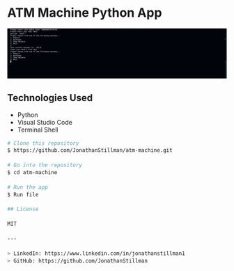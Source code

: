 # ATM Machine Python App

![screenshot](Example1.png)

## Technologies Used
* Python
* Visual Studio Code
* Terminal Shell

```bash
# Clone this repository
$ https://github.com/JonathanStillman/atm-machine.git

# Go into the repository
$ cd atm-machine

# Run the app
$ Run file

## License

MIT

---

> LinkedIn: https://www.linkedin.com/in/jonathanstillman1
> GitHub: https://github.com/JonathanStillman
